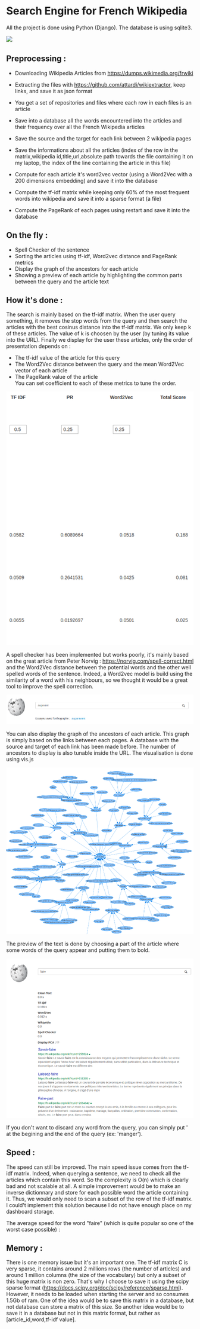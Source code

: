 # Search Engine for French Wikipedia

All the project is done using Python (Django). The database is using sqlite3.

![](wikipedia_search_engine.gif)

## Preprocessing :

- Downloading Wikipedia Articles from https://dumps.wikimedia.org/frwiki
- Extracting the files with https://github.com/attardi/wikiextractor, keep links, and save it as json format
- You get a set of repositories and files where each row in each files is an article

- Save into a database all the words encountered into the articles and their frequency over all the French Wikipedia articles
- Save the source and the target for each link between 2 wikipedia pages
- Save the informations about all the articles (index of the row in the matrix,wikipedia id,title,url,absolute path towards the file containing it on my laptop, the index of the line containing the article in this file)
- Compute for each article it's word2vec vector (using a Word2Vec with a 200 dimensions embedding) and save it into the database
- Compute the tf-idf matrix while keeping only 60% of the most frequent words into wikipedia and save it into a sparse format (a file)
- Compute the PageRank of each pages using restart and save it into the database

## On the fly :

- Spell Checker of the sentence
- Sorting the articles using tf-idf, Word2vec distance and PageRank metrics
- Display the graph of the ancestors for each article
- Showing a preview of each article by highlighting the common parts between the query and the article text

## How it's done :

The search is mainly based on the tf-idf matrix. When the user query something, it removes the stop words from the query and then search the articles with the best cosinus distance into the tf-idf matrix. We only keep k of these articles. The value of k is choosen by the user (by tuning its value into the URL). Finally we display for the user these articles, only the order of presentation depends on : 
- The tf-idf value of the article for this query
- The Word2Vec distance between the query and the mean Word2Vec vector of each article
- The PageRank value of the article <br />
You can set coefficient to each of these metrics to tune the order.

![](Images/metrics.png)

A spell checker has been implemented but works poorly, it's mainly based on the great article from Peter Norvig : https://norvig.com/spell-correct.html and the Word2Vec distance between the potential words and the other well spelled words of the sentence. Indeed, a Word2vec model is build using the similarity of a word with his neighbours, so we thought it would be a great tool to improve the spell correction.

![](Images/spell_checker.png)

You can also display the graph of the ancestors of each article. This graph is simply based on the links between each pages. A database with the source and target of each link has been made before. The number of ancestors to display is also tunable inside the URL. The visualisation is done using vis.js

![](Images/graph.png)


The preview of the text is done by choosing a part of the article where some words of the query appear and putting them to bold.

![](Images/highlight_text.png)

If you don't want to discard any word from the query, you can simply put ' at the begining and the end of the query (ex: 'manger').

## Speed :

The speed can still be improved. The main speed issue comes from the tf-idf matrix. Indeed, when querying a sentence, we need to check all the articles which contain this word. So the complexity is O(n) which is clearly bad and not scalable at all. A simple improvement would be to make an inverse dictionnary and store for each possible word the article containing it. Thus, we would only need to scan a subset of the row of the tf-idf matrix. I could't implement this solution because I do not have enough place on my dashboard storage.

The average speed for the word "faire" (which is quite popular so one of the worst case possible) :

## Memory :

There is one memory issue but it's an important one. The tf-idf matrix C is very sparse, it contains around 2 millions rows (the number of articles) and around 1 million columns (the size of the vocabulary) but only a subset of this huge matrix is non zero. That's why I choose to save it using the scipy sparse format (https://docs.scipy.org/doc/scipy/reference/sparse.html). However, it needs to be loaded when starting the server and so consumes 1.5Gb of ram. One of the idea would be to save this matrix in a database, but not database can store a matrix of this size. So another idea would be to save it in a database but not in this matrix format, but rather as [article_id,word,tf-idf value]. 

